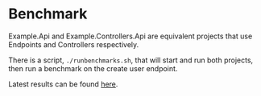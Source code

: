 # Benchmark

Example.Api and Example.Controllers.Api are equivalent projects that use Endpoints and Controllers respectively.

There is a script, `./runbenchmarks.sh`, that will start and run both projects, then run a benchmark on the create user endpoint.

Latest results can be found [here](/benchmark/BenchmarkDotNet.Artifacts/results/Benchmark.EndpointApiVsControllerApi-report-github).
